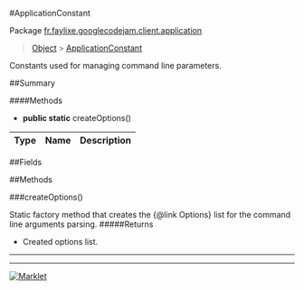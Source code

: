 #ApplicationConstant

Package [fr.faylixe.googlecodejam.client.application](README.md)<br>
> [Object](../../../../ava/lang/Object.md) > [ApplicationConstant](ApplicationConstant.md)

<p>Constants used for managing command
 line parameters.</p>

##Summary

####Methods

* **public static** createOptions()

Type | Name | Description
 --- | --- | --- 


##Fields


##Methods

###createOptions()


Static factory method that creates the {@link Options} list
 for the command line arguments parsing.
#####Returns


* Created options list.

---
---
[![Marklet](https://img.shields.io/badge/Generated%20by-Marklet-green.svg)](https://github.com/Faylixe/marklet)